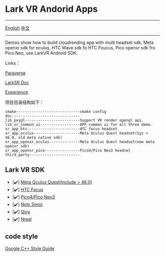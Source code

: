 # Lark VR Andorid Apps

---

[English](./README.md) [中文](./README.zh_CN.md)

---

Demos show how to build cloudrending app with multi headset sdk, Meta openxr sdk for oculus, HTC Wave sdk fo HTC Foucus, Pico openxr sdk fro Pico Neo, use LarkVR Android SDK.

Links：

[Paraverse](https://www.paraverse.cc/)

[LarkSR Doc](https://www.pingxingyun.com/devCenter.html)

[Experience](https://www.paraverse.cc/)

项目目录结构如下：

```path
cmake-----------------------------cmake config
doc-------------------------------
lib_pxygl-------------------------Support VR render opengl api.
lib_xr_common_ui------------------APP common ui for all three demo.
xr_app_htc------------------------HTC focus headset.
xr_app_oculus---------------------Meta Oculus Quest headset(Sys < 46.0, old meta native sdk)
xr_app_openxr_oculus--------------Meta Oculus Quest headset(new meta openxr sdk)
xr_app_openxr_pico----------------Pico4/Pico Neo3 headset
third_party-----------------------
```

## Lark VR SDK

- [:heavy_check_mark:] [Meta Qculus Quest(Include > 46.0)](https://www.oculus.com/quest-2/)
- [:heavy_check_mark:] [HTC Focus](https://www.vive.com/cn/product/vive-focus/)
- [:heavy_check_mark:] [Pico4/Pico Neo3](https://www.pico-interactive.com/)
- [:heavy_check_mark:] [Nolo Sonic](https://www.nolovr.com/index)
- [:heavy_check_mark:] [Qiyu](https://dev-qiyu.iqiyi.com/)
- [:heavy_check_mark:] [Nreal](https://www.nreal.cn/nrealapp/)

## code style

[Google C++ Style Guide](https://google.github.io/styleguide/cppguide.html)
